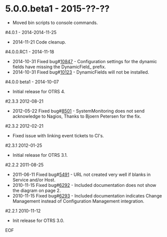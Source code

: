 # 5.0.0.beta1 - 2015-??-??
 - Moved bin scripts to console commands.

#4.0.1 - 2014-2014-11-25
 - 2014-11-21 Code cleanup.

#4.0.0.RC1 - 2014-11-18
 - 2014-10-31 Fixed bug#[10847](http://bugs.otrs.org/show_bug.cgi?id=10847) - Configuration settings for the dynamic fields have missing the DynamicField_ prefix.
 - 2014-10-31 Fixed bug#[10123](http://bugs.otrs.org/show_bug.cgi?id=10123) - DynamicFields will not be installed.

#4.0.0 beta1 - 2014-10-07
 - Initial release for OTRS 4.

#2.3.3 2012-08-21
 - 2012-05-22 Fixed bug#[8501](http://bugs.otrs.org/show_bug.cgi?id=8501) - SystemMonitoring does not send acknowledge to Nagios, Thanks to Bjoern Petersen for the fix.

#2.3.2 2012-02-21
 - Fixed issue with linking event tickets to CI's.

#2.3.1 2012-01-25
 - Initial release for OTRS 3.1.

#2.2.2 2011-08-25
 - 2011-06-11 Fixed bug#[5491](http://bugs.otrs.org/show_bug.cgi?id=5491) - URL not created very well if blanks in Service and/or Host.
 - 2010-11-15 Fixed bug#[6292](http://bugs.otrs.org/show_bug.cgi?id=6292) - Included documentation does not show the diagram on page 2.
 - 2010-11-15 Fixed bug#[6293](http://bugs.otrs.org/show_bug.cgi?id=6293) - Included documentation indicates Change Management instead of Configuration Management integration.

#2.2.1 2010-11-12
 - Init release for OTRS 3.0.

EOF
